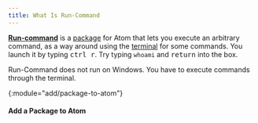 ```yaml
---
title: What Is Run-Command
---
```


[**Run-command**](https://atom.io/packages/run-command) is a
[package](/whatis/atom-package) for Atom that lets you execute an arbitrary
command, as a way around using the [terminal](/whatis/terminal) for some
commands. You launch it by typing <kbd><kbd>ctrl</kbd> <kbd>r</kbd></kbd>. Try
typing `whoami` and <kbd>return</kbd> into the box.

<div class="pc">
<div class="mac">
</div>
<div class="win">

Run-Command does not run on Windows. You have to execute commands through the
terminal.

</div>
</div>

{:module="add/package-to-atom"}
#### Add a Package to Atom


